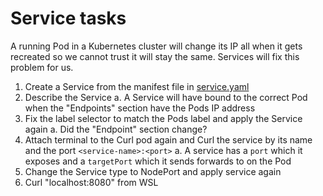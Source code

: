 # Service tasks
A running Pod in a Kubernetes cluster will change its IP all when it gets recreated so we cannot trust it will stay the same. Services will fix this problem for us.
1. Create a Service from the manifest file in [service.yaml](../resources/service.yaml)
1. Describe the Service
    a. A Service will have bound to the correct Pod when the "Endpoints" section have the Pods IP address
1. Fix the label selector to match the Pods label and apply the Service again
    a. Did the "Endpoint" section change?
1. Attach terminal to the Curl pod again and Curl the service by its name and the port `<service-name>:<port>`
    a. A service has a `port` which it exposes and a `targetPort` which it sends forwards to on the Pod
1. Change the Service type to NodePort and apply service again
1. Curl "localhost:8080" from WSL